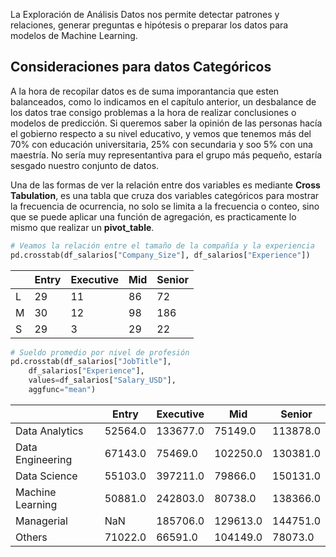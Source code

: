 La Exploración de Análisis Datos nos permite detectar patrones y relaciones, generar preguntas e hipótesis o preparar los datos para modelos de Machine Learning.

## Consideraciones para datos Categóricos

A la hora de recopilar datos es de suma imporantancia que esten balanceados, como lo indicamos en el capítulo anterior, un desbalance de los datos trae consigo problemas a la hora de realizar conclusiones o modelos de predicción. Si queremos saber la opinión de las personas hacía el gobierno respecto a su nivel educativo, y vemos que tenemos más del 70% con educación universitaria, 25% con secundaria y soo 5% con una maestría. No sería muy representantiva para el grupo más pequeño, estaría sesgado nuestro conjunto de datos.

Una de las formas de ver la relación entre dos variables es mediante **Cross Tabulation**, es una tabla que cruza dos variables categóricos para mostrar la frecuencia de ocurrencia, no solo se limita a la frecuencia o conteo, sino que se puede aplicar una función de agregación, es practicamente lo mismo que realizar un **pivot_table**.

```py
# Veamos la relación entre el tamaño de la compañía y la experiencia
pd.crosstab(df_salarios["Company_Size"], df_salarios["Experience"])
```

|   | Entry | Executive |  Mid | Senior |
|---|-------|-----------|------|--------|                             
| L | 29    |     11    |86    |  72    |
| M | 30    |     12    |98    | 186    |
| S | 29    |      3    |29    |  22    |


```py
# Sueldo promedio por nivel de profesión
pd.crosstab(df_salarios["JobTitle"], 
    df_salarios["Experience"], 
    values=df_salarios["Salary_USD"], 
    aggfunc="mean")
```

|                  | Entry   |Executive   |    Mid   | Senior   |
|------------------|---------|------------|----------|----------|
| Data Analytics   | 52564.0 |   133677.0 |  75149.0 | 113878.0 |
| Data Engineering | 67143.0 |    75469.0 | 102250.0 | 130381.0 |
| Data Science     | 55103.0 |   397211.0 |  79866.0 | 150131.0 |
| Machine Learning | 50881.0 |   242803.0 |  80738.0 | 138366.0 |
| Managerial       |     NaN |   185706.0 | 129613.0 | 144751.0 |
| Others           | 71022.0 |    66591.0 | 104149.0 |  78073.0 |